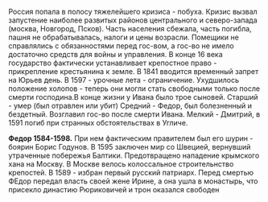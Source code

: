 Россия попала в полосу тяжелейшего кризиса - побуха. Кризис вызвал запустение наиболее развитых районов центрального и северо-запада (москва, Новгород, Псков). Часть населения сбежала, часть погибла, пашня не обрабатывалась, налоги и цены возрасли. Помещики не справлялись с обязанностями перед гос-вом, а гос-во не имело достаточно средств для войны и управления. В конце 16 века государство фактически устанавливает крепостное право - прикрепление крестьянина к земле. В 1841 вводится временный запрет на Юрьев день. В 1597 - урочные лета - ограничение. Ухудшилось положение холопов - теперь они могли стать свободными только после смерти господина.В конце жизни у Ивана было трое сыновей. 
Старший - умер (был отравлен или убит)
Средний - Федор, был болезненный и бездетный. Возглавил гос-во после смерти Ивана.
Мелкий - Дмитрий, в 1591 погиб при странных обстоятельствах в Угличе. 

**Федор 1584-1598.**
При нем фактическим правителем был его шурин - боярин Борис Годунов. В 1595 заключен мир со Швецией, вернувший утраченные побережья Балтики. Предотвращено нападение крымского хана на Москву. В Москве велось колоссальное строительнство крепостей.
 В 1589 - избран первый русский патриарх.
 Перед смертью ФЕдор передал власть своей жене Ирине, а она ушла в монастырь, что присекло династию Рюриковичей и трон оказался свободен